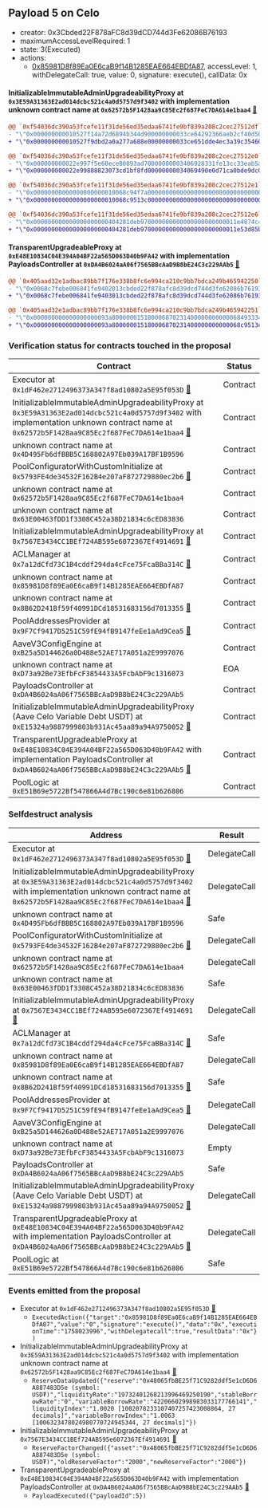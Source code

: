 ## Payload 5 on Celo

- creator: 0x3Cbded22F878aFC8d39dCD744d3Fe62086B76193
- maximumAccessLevelRequired: 1
- state: 3(Executed)
- actions:
  - [0x85981D8f89Ea0E6caB9f14B1285EAE664EBDfA87](https://celoscan.io/tx/0x85981D8f89Ea0E6caB9f14B1285EAE664EBDfA87), accessLevel: 1, withDelegateCall: true, value: 0, signature: execute(), callData: 0x

#### InitializableImmutableAdminUpgradeabilityProxy at `0x3E59A31363E2ad014dcbc521c4a0d5757d9f3402` with implementation unknown contract name at `0x62572b5F1428aa9C85Ec2f687FeC7DA614e1baa4` [:ghost:](https://github.com/bgd-labs/aave-address-book  "AaveV3Celo.POOL")

```diff
@@ `0xf54036dc390a53fcefe11f31de56ed35edaa6741fe9bf839a208c2cec27512df` raw  @@
- "\"0x000000000010527f14a72d6894b344d900000000033ce64292366aeb2cf40d50\""
+ "\"0x000000000010527f9dbd2a0a277a688e00000000033ce651dde4ec3a39c35460\""

@@ `0xf54036dc390a53fcefe11f31de56ed35edaa6741fe9bf839a208c2cec27512e0` raw  @@
- "\"0x000000000022e997f5e60ece80893ad70000000003406928331fe13cc33eab5a\""
+ "\"0x000000000022e99888823073cd1bf8fd00000000034069490e0d71ca0bde9dc0\""

@@ `0xf54036dc390a53fcefe11f31de56ed35edaa6741fe9bf839a208c2cec27512e1` raw  @@
- "\"0x00000000000000000000010068c94f7a00000000000000000000000000000000\""
+ "\"0x00000000000000000000010068c9513c00000000000000000000000000000000\""

@@ `0xf54036dc390a53fcefe11f31de56ed35edaa6741fe9bf839a208c2cec27512e6` raw  @@
- "\"0x000000000000000000000404281deb970000000000000000000000011e4874c4\""
+ "\"0x000000000000000000000404281deb970000000000000000000000011e53d85b\""

```
#### TransparentUpgradeableProxy at `0xE48E10834C04E394A04BF22a565D063D40b9FA42` with implementation PayloadsController at `0xDA4B6024aA06f7565BBcAaD9B8bE24C3c229AAb5` [:ghost:](https://github.com/bgd-labs/aave-address-book  "GovernanceV3Celo.PAYLOADS_CONTROLLER")

```diff
@@ `0x405aad32e1adbac89bb7f176e338b8fc6e994ca210c9bb7bdca249b465942250` raw  @@
- "\"0x0068c7febe006841fe9402013cbded22f878afc8d39dcd744d3fe62086b76193\""
+ "\"0x0068c7febe006841fe9403013cbded22f878afc8d39dcd744d3fe62086b76193\""

@@ `0x405aad32e1adbac89bb7f176e338b8fc6e994ca210c9bb7bdca249b465942251` raw  @@
- "\"0x000000000000000000093a800000015180006870231400000000000068493334\""
+ "\"0x000000000000000000093a800000015180006870231400000000000068c9513c\""

```
### Verification status for contracts touched in the proposal

| Contract | Status |
|---------|------------|
| Executor at `0x1dF462e2712496373A347f8ad10802a5E95f053D` [:ghost:](https://github.com/bgd-labs/aave-address-book  "AaveV3Celo.ACL_ADMIN") | Contract |
| InitializableImmutableAdminUpgradeabilityProxy at `0x3E59A31363E2ad014dcbc521c4a0d5757d9f3402` with implementation unknown contract name at `0x62572b5F1428aa9C85Ec2f687FeC7DA614e1baa4` [:ghost:](https://github.com/bgd-labs/aave-address-book  "AaveV3Celo.POOL") | Contract |
| unknown contract name at `0x4D495Fb6dfBBB5C168802A97Eb039A17BF1B9596` | Contract |
| PoolConfiguratorWithCustomInitialize at `0x5793FE4de34532F162B4e207aF872729880ec2b6` [:ghost:](https://github.com/bgd-labs/aave-address-book  "AaveV3Celo.POOL_CONFIGURATOR_IMPL") | Contract |
| unknown contract name at `0x62572b5F1428aa9C85Ec2f687FeC7DA614e1baa4` | Contract |
| unknown contract name at `0x63E00463fDD1f3308C452a38D21834c6cED83836` | Contract |
| InitializableImmutableAdminUpgradeabilityProxy at `0x7567E3434CC1BEf724AB595e6072367Ef4914691` [:ghost:](https://github.com/bgd-labs/aave-address-book  "AaveV3Celo.POOL_CONFIGURATOR") | Contract |
| ACLManager at `0x7a12dCfd73C1B4cddf294da4cFce75FcaBBa314C` [:ghost:](https://github.com/bgd-labs/aave-address-book  "AaveV3Celo.ACL_MANAGER") | Contract |
| unknown contract name at `0x85981D8f89Ea0E6caB9f14B1285EAE664EBDfA87` | Contract |
| unknown contract name at `0x8B62D241Bf59f40991DCd18531683156d7013355` [:ghost:](https://github.com/bgd-labs/aave-address-book  "AaveV3Celo.ASSETS.USDC.INTEREST_RATE_STRATEGY") | Contract |
| PoolAddressesProvider at `0x9F7Cf9417D5251C59fE94fB9147feEe1aAd9Cea5` [:ghost:](https://github.com/bgd-labs/aave-address-book  "AaveV3Celo.POOL_ADDRESSES_PROVIDER") | Contract |
| AaveV3ConfigEngine at `0xB25a5D144626a0D488e52AE717A051a2E9997076` | Contract |
| unknown contract name at `0xD73a92Be73EfbFcF3854433A5FcbAbF9c1316073` | EOA |
| PayloadsController at `0xDA4B6024aA06f7565BBcAaD9B8bE24C3c229AAb5` | Contract |
| InitializableImmutableAdminUpgradeabilityProxy (Aave Celo Variable Debt USDT) at `0xE15324a9887999803b931Ac45aa89a94A9750052` [:ghost:](https://github.com/bgd-labs/aave-address-book  "AaveV3Celo.ASSETS.USDT.V_TOKEN") | Contract |
| TransparentUpgradeableProxy at `0xE48E10834C04E394A04BF22a565D063D40b9FA42` with implementation PayloadsController at `0xDA4B6024aA06f7565BBcAaD9B8bE24C3c229AAb5` [:ghost:](https://github.com/bgd-labs/aave-address-book  "GovernanceV3Celo.PAYLOADS_CONTROLLER") | Contract |
| PoolLogic at `0xE51B69e5722Bf547866A4d7Bc190c6e81b626806` | Contract |

### Selfdestruct analysis

| Address | Result |
|---------|------------|
| Executor at `0x1dF462e2712496373A347f8ad10802a5E95f053D` [:ghost:](https://github.com/bgd-labs/aave-address-book  "AaveV3Celo.ACL_ADMIN") | DelegateCall |
| InitializableImmutableAdminUpgradeabilityProxy at `0x3E59A31363E2ad014dcbc521c4a0d5757d9f3402` with implementation unknown contract name at `0x62572b5F1428aa9C85Ec2f687FeC7DA614e1baa4` [:ghost:](https://github.com/bgd-labs/aave-address-book  "AaveV3Celo.POOL") | DelegateCall |
| unknown contract name at `0x4D495Fb6dfBBB5C168802A97Eb039A17BF1B9596` | Safe |
| PoolConfiguratorWithCustomInitialize at `0x5793FE4de34532F162B4e207aF872729880ec2b6` [:ghost:](https://github.com/bgd-labs/aave-address-book  "AaveV3Celo.POOL_CONFIGURATOR_IMPL") | DelegateCall |
| unknown contract name at `0x62572b5F1428aa9C85Ec2f687FeC7DA614e1baa4` | DelegateCall |
| unknown contract name at `0x63E00463fDD1f3308C452a38D21834c6cED83836` | Safe |
| InitializableImmutableAdminUpgradeabilityProxy at `0x7567E3434CC1BEf724AB595e6072367Ef4914691` [:ghost:](https://github.com/bgd-labs/aave-address-book  "AaveV3Celo.POOL_CONFIGURATOR") | DelegateCall |
| ACLManager at `0x7a12dCfd73C1B4cddf294da4cFce75FcaBBa314C` [:ghost:](https://github.com/bgd-labs/aave-address-book  "AaveV3Celo.ACL_MANAGER") | Safe |
| unknown contract name at `0x85981D8f89Ea0E6caB9f14B1285EAE664EBDfA87` | DelegateCall |
| unknown contract name at `0x8B62D241Bf59f40991DCd18531683156d7013355` [:ghost:](https://github.com/bgd-labs/aave-address-book  "AaveV3Celo.ASSETS.USDC.INTEREST_RATE_STRATEGY") | Safe |
| PoolAddressesProvider at `0x9F7Cf9417D5251C59fE94fB9147feEe1aAd9Cea5` [:ghost:](https://github.com/bgd-labs/aave-address-book  "AaveV3Celo.POOL_ADDRESSES_PROVIDER") | DelegateCall |
| AaveV3ConfigEngine at `0xB25a5D144626a0D488e52AE717A051a2E9997076` | DelegateCall |
| unknown contract name at `0xD73a92Be73EfbFcF3854433A5FcbAbF9c1316073` | Empty |
| PayloadsController at `0xDA4B6024aA06f7565BBcAaD9B8bE24C3c229AAb5` | Safe |
| InitializableImmutableAdminUpgradeabilityProxy (Aave Celo Variable Debt USDT) at `0xE15324a9887999803b931Ac45aa89a94A9750052` [:ghost:](https://github.com/bgd-labs/aave-address-book  "AaveV3Celo.ASSETS.USDT.V_TOKEN") | DelegateCall |
| TransparentUpgradeableProxy at `0xE48E10834C04E394A04BF22a565D063D40b9FA42` with implementation PayloadsController at `0xDA4B6024aA06f7565BBcAaD9B8bE24C3c229AAb5` [:ghost:](https://github.com/bgd-labs/aave-address-book  "GovernanceV3Celo.PAYLOADS_CONTROLLER") | DelegateCall |
| PoolLogic at `0xE51B69e5722Bf547866A4d7Bc190c6e81b626806` | Safe |

### Events emitted from the proposal

- Executor at `0x1dF462e2712496373A347f8ad10802a5E95f053D` [:ghost:](https://github.com/bgd-labs/aave-address-book  "AaveV3Celo.ACL_ADMIN")
  - `ExecutedAction({"target":"0x85981D8f89Ea0E6caB9f14B1285EAE664EBDfA87","value":"0","signature":"execute()","data":"0x","executionTime":"1758023996","withDelegatecall":true,"resultData":"0x"})`
- InitializableImmutableAdminUpgradeabilityProxy at `0x3E59A31363E2ad014dcbc521c4a0d5757d9f3402` with implementation unknown contract name at `0x62572b5F1428aa9C85Ec2f687FeC7DA614e1baa4` [:ghost:](https://github.com/bgd-labs/aave-address-book  "AaveV3Celo.POOL")
  - `ReserveDataUpdated({"reserve":"0x48065fbBE25f71C9282ddf5e1cD6D6A887483D5e (symbol: USD₮)","liquidityRate":"19732401268213996469250190","stableBorrowRate":"0","variableBorrowRate":"42206602998983033177766141","liquidityIndex":"1.0020 [1002078233107407257423008864, 27 decimals]","variableBorrowIndex":"1.0063 [1006323478024980770724945344, 27 decimals]"})`
- InitializableImmutableAdminUpgradeabilityProxy at `0x7567E3434CC1BEf724AB595e6072367Ef4914691` [:ghost:](https://github.com/bgd-labs/aave-address-book  "AaveV3Celo.POOL_CONFIGURATOR")
  - `ReserveFactorChanged({"asset":"0x48065fbBE25f71C9282ddf5e1cD6D6A887483D5e (symbol: USD₮)","oldReserveFactor":"2000","newReserveFactor":"2000"})`
- TransparentUpgradeableProxy at `0xE48E10834C04E394A04BF22a565D063D40b9FA42` with implementation PayloadsController at `0xDA4B6024aA06f7565BBcAaD9B8bE24C3c229AAb5` [:ghost:](https://github.com/bgd-labs/aave-address-book  "GovernanceV3Celo.PAYLOADS_CONTROLLER")
  - `PayloadExecuted({"payloadId":5})`

